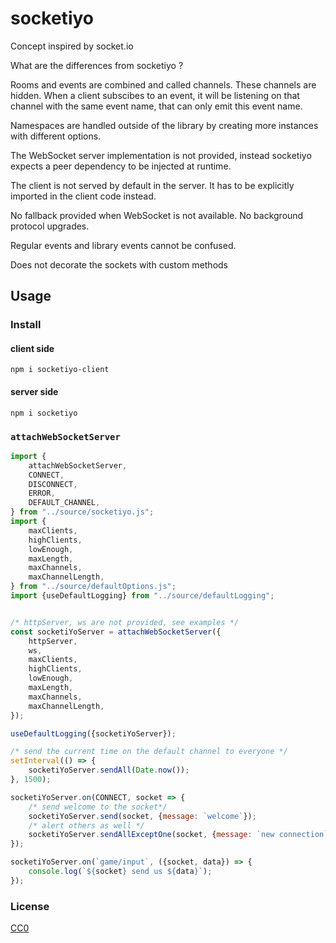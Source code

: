 # socketiyo


Concept inspired by socket.io

What are the differences from socketiyo ?

Rooms and events are combined and called channels. These channels are hidden. When a client subscibes to an event, it will be listening on that channel with the same event name, that can only emit this event name.

Namespaces are handled outside of the library by creating more instances with different options.

The WebSocket server implementation is not provided, instead socketiyo expects a peer dependency to be injected at runtime.

The client is not served by default in the server. It has to be explicitly imported in the client code instead.

No fallback provided when WebSocket is not available. No background protocol upgrades.

Regular events and library events cannot be confused.

Does not decorate the sockets with custom methods

## Usage

### Install

#### client side

`npm i socketiyo-client`

#### server side

`npm i socketiyo`

### `attachWebSocketServer`


```js
import {
    attachWebSocketServer,
    CONNECT,
    DISCONNECT,
	ERROR,
	DEFAULT_CHANNEL,
} from "../source/socketiyo.js";
import {
    maxClients,
    highClients,
    lowEnough,
    maxLength,
    maxChannels,
    maxChannelLength,
} from "../source/defaultOptions.js";
import {useDefaultLogging} from "../source/defaultLogging";


/* httpServer, ws are not provided, see examples */
const socketiYoServer = attachWebSocketServer({
    httpServer,
    ws,
    maxClients,
    highClients,
    lowEnough,
    maxLength,
    maxChannels,
    maxChannelLength,
});

useDefaultLogging({socketiYoServer});

/* send the current time on the default channel to everyone */
setInterval(() => {
    socketiYoServer.sendAll(Date.now());
}, 1500);

socketiYoServer.on(CONNECT, socket => {
    /* send welcome to the socket*/
    socketiYoServer.send(socket, {message: `welcome`});
    /* alert others as well */
    socketiYoServer.sendAllExceptOne(socket, {message: `new connection`});
});

socketiYoServer.on(`game/input`, ({socket, data}) => {
    console.log(`${socket} send us ${data}`);
});
```

### License

[CC0](./license.txt)